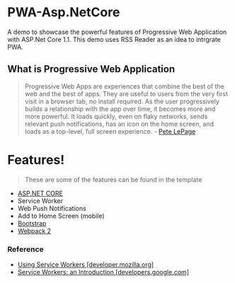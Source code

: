 # PWA-Asp.NetCore
A demo to showcase the powerful features of Progressive Web Application with ASP.Net Core 1.1. This demo uses RSS Reader as an idea to intrgrate PWA.   

## What is Progressive Web Application
> Progressive Web Apps are experiences that combine the best of the web and the best of apps. They are useful to users from the very first visit in a browser tab, no install required. As the user progressively builds a relationship with the app over time, it becomes more and more powerful. It loads quickly, even on flaky networks, sends relevant push notifications, has an icon on the home screen, and loads as a top-level, full screen experience. - [Pete LePage](https://developers.google.com/web/fundamentals/getting-started/codelabs/your-first-pwapp/)

# Features!
> These are some of the features can be found in the template
  - [ASP.NET CORE](https://docs.microsoft.com/en-us/aspnet/core/aspnetcore-1.1)
  - Service Worker
  - Web Push Notifications
  - Add to Home Screen (mobile)
  - [Bootstrap](http://getbootstrap.com/)
  - [Webpack 2](https://webpack.js.org/)
  
### Reference
- [Using Service Workers [developer.mozilla.org]](https://developer.mozilla.org/en-US/docs/Web/API/Service_Worker_API/Using_Service_Workers)
- [Service Workers: an Introduction [developers.google.com]](https://developers.google.com/web/fundamentals/getting-started/primers/service-workers)
